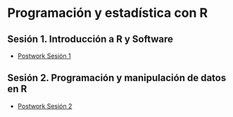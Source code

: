 # Programación y estadística con R

## Sesión 1. Introducción a R y Software

- [Postwork Sesión 1](https://github.com/Flor37/Programaci-n-y-estad-stica-con-R/blob/main/POSTWORKsesion1FLORMEDINA.R) 

## Sesión 2. Programación y manipulación de datos en R

- [Postwork Sesión 2](https://github.com/Flor37/Programaci-n-y-estad-stica-con-R/blob/main/POSTWORKsesion2FLORMEDINA.R)
